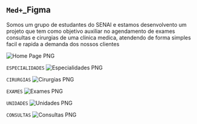 ## `Med+`_Figma
Somos um grupo de estudantes do SENAI e estamos desenvolvento um projeto que tem como objetivo auxiliar no agendamento de exames consultas e cirurgias de uma clinica medica, atendendo de forma simples facil e rapida a demanda dos nossos clientes



![Home Page PNG](https://github.com/Isabila2/MedPlus_Figma/blob/main/Celular%20prints%20MED%2B/Home%20Page%20Celular.png) 

 `ESPECIALIDADES`
![Especialidades PNG](https://github.com/Isabila2/MedPlus_Figma/blob/main/Celular%20prints%20MED%2B/Celular%20Especialidades.png)

`CIRURGIAS`
![Cirurgias PNG](https://github.com/Isabila2/MedPlus_Figma/blob/main/Celular%20prints%20MED%2B/Cirugias%20Celular.png) 

`EXAMES`
![Exames PNG](https://github.com/Isabila2/MedPlus_Figma/blob/main/Celular%20prints%20MED%2B/Celular%20Exames.png) 

`UNIDADES`
![Unidades PNG](https://github.com/Isabila2/MedPlus_Figma/blob/main/Celular%20prints%20MED%2B/Celular%20Unidades.png) 

`CONSULTAS`
![Consultas PNG](https://github.com/Isabila2/MedPlus_Figma/blob/main/Celular%20prints%20MED%2B/Consultas%20Celular.png) 


